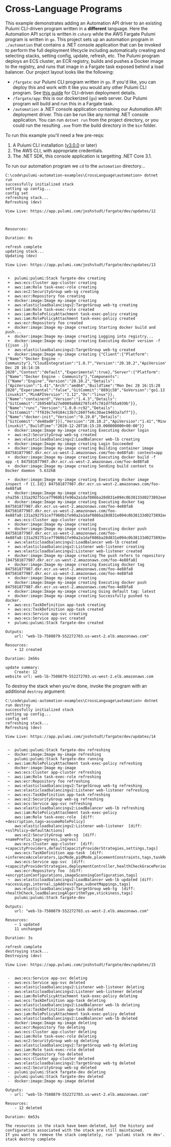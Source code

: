 # Cross-Language Programs

This example demonstrates adding an Automation API driver to an existing Pulumi CLI-driven program written in a __different__ language. Here the Automation API script is written in `csharp` while the AWS Fargate Pulumi program is written in `go`. This project sets up an automation program in `./automation` that contains a .NET console application that can be invoked to perform the full deployment lifecycle including automatically creating and selecting stacks, setting config, update, refresh, etc. The Pulumi program deploys an ECS cluster, an ECR registry, builds and pushes a Docker image to the registry, and runs that image in a Fargate task exposed behind a load balancer. Our project layout looks like the following:

- `/fargate`: our Pulumi CLI program written in `go`. If you'd like, you can deploy this and work with it like you would any other Pulumi CLI program. See [this guide](https://github.com/pulumi/examples/tree/master/aws-go-fargate) for CLI-driven deployment details.
- `/fargate/app`: this is our dockerized (`go`) web server. Our Pulumi program will build and run this in a Fargate task.
- `/automation`: a .NET console application containing our Automation API deployment driver. This can be run like any normal .NET console application. You can run `dotnet run` from the project directory, or you could run the resulting `.exe` from the build directory in the `bin` folder.

To run this example you'll need a few pre-reqs:
1. A Pulumi CLI installation ([v3.0.0](https://www.pulumi.com/docs/get-started/install/versions/) or later)
2. The AWS CLI, with appropriate credentials.
3. The .NET SDK, this console application is targetting .NET Core 3.1.

To run our automation program we `cd` to the `automation` directory...

```shell
C:\code\pulumi-automation-examples\CrossLanguage\automation> dotnet run
successfully initialized stack
setting up config...
config set
refreshing stack...
Refreshing (dev)

View Live: https://app.pulumi.com/joshstudt/fargate/dev/updates/12



Resources:

Duration: 0s

refresh complete
updating stack...
Updating (dev)

View Live: https://app.pulumi.com/joshstudt/fargate/dev/updates/13


 +  pulumi:pulumi:Stack fargate-dev creating
 +  aws:ecs:Cluster app-cluster creating
 +  aws:iam:Role task-exec-role creating
 +  aws:ec2:SecurityGroup web-sg creating
 +  aws:ecr:Repository foo creating
 +  docker:image:Image my-image creating
 +  aws:elasticloadbalancingv2:TargetGroup web-tg creating
 +  aws:iam:Role task-exec-role created
 +  aws:iam:RolePolicyAttachment task-exec-policy creating
 +  aws:iam:RolePolicyAttachment task-exec-policy created
 +  aws:ecr:Repository foo created
 +  docker:image:Image my-image creating Starting docker build and push...
 +  docker:image:Image my-image creating Logging into registry...
 +  docker:image:Image my-image creating Executing docker version -f {{json .}}
 +  aws:elasticloadbalancingv2:TargetGroup web-tg created
 +  docker:image:Image my-image creating {"Client":{"Platform":{"Name":"Docker Engine - Community"},"CloudIntegration":"1.0.7","Version":"20.10.2","ApiVersion":"1.41","DefaultAPIVersion":"1.41","GitCommit":"2291f61","GoVersion":"go1.13.15","Os":"windows","Arch":"amd64","BuildTime":"Mon Dec 28 16:14:16 2020","Context":"default","Experimental":true},"Server":{"Platform":{"Name":"Docker Engine - Community"},"Components":[{"Name":"Engine","Version":"20.10.2","Details":{"ApiVersion":"1.41","Arch":"amd64","BuildTime":"Mon Dec 28 16:15:28 2020","Experimental":"false","GitCommit":"8891c58","GoVersion":"go1.13.15","KernelVersion":"4.19.121-linuxkit","MinAPIVersion":"1.12","Os":"linux"}},{"Name":"containerd","Version":"1.4.3","Details":{"GitCommit":"269548fa27e0089a8b8278fc4fc781d7f65a939b"}},{"Name":"runc","Version":"1.0.0-rc92","Details":{"GitCommit":"ff819c7e9184c13b7c2607fe6c30ae19403a7aff"}},{"Name":"docker-init","Version":"0.19.0","Details":{"GitCommit":"de40ad0"}}],"Version":"20.10.2","ApiVersion":"1.41","MinAPIVersion":"1.12","GitCommit":"8891c58","GoVersion":"go1.13.15","Os":"linux","Arch":"amd64","KernelVersion":"4.19.121-linuxkit","BuildTime":"2020-12-28T16:15:28.000000000+00:00"}}
 +  docker:image:Image my-image creating Executing docker login
 +  aws:ec2:SecurityGroup web-sg created
 +  aws:elasticloadbalancingv2:LoadBalancer web-lb creating
 +  docker:image:Image my-image creating Login Succeeded
 +  docker:image:Image my-image creating Building container image 847581877987.dkr.ecr.us-west-2.amazonaws.com/foo-4e88fa8: context=app
 +  docker:image:Image my-image creating Executing docker build -f  app -t 847581877987.dkr.ecr.us-west-2.amazonaws.com/foo-4e88fa8
 +  docker:image:Image my-image creating Sending build context to Docker daemon  5.632kB

 +  docker:image:Image my-image creating Executing docker image inspect -f {{.Id}} 847581877987.dkr.ecr.us-west-2.amazonaws.com/foo-4e88fa8
 +  docker:image:Image my-image creating sha256:131a292751ce7f960b1fe90a2a1daf086ba28d831e094c0b38133d0273892ee6
 +  docker:image:Image my-image creating Executing docker tag 847581877987.dkr.ecr.us-west-2.amazonaws.com/foo-4e88fa8 847581877987.dkr.ecr.us-west-2.amazonaws.com/foo-4e88fa8:131a292751ce7f960b1fe90a2a1daf086ba28d831e094c0b38133d0273892ee6
 +  aws:ecs:Cluster app-cluster created
 +  docker:image:Image my-image creating
 +  docker:image:Image my-image creating Executing docker push 847581877987.dkr.ecr.us-west-2.amazonaws.com/foo-4e88fa8:131a292751ce7f960b1fe90a2a1daf086ba28d831e094c0b38133d0273892ee6
 +  aws:elasticloadbalancingv2:LoadBalancer web-lb created
 +  aws:elasticloadbalancingv2:Listener web-listener creating
 +  aws:elasticloadbalancingv2:Listener web-listener created
 +  docker:image:Image my-image creating The push refers to repository [847581877987.dkr.ecr.us-west-2.amazonaws.com/foo-4e88fa8]
 +  docker:image:Image my-image creating Executing docker tag 847581877987.dkr.ecr.us-west-2.amazonaws.com/foo-4e88fa8 847581877987.dkr.ecr.us-west-2.amazonaws.com/foo-4e88fa8
 +  docker:image:Image my-image creating
 +  docker:image:Image my-image creating Executing docker push 847581877987.dkr.ecr.us-west-2.amazonaws.com/foo-4e88fa8
 +  docker:image:Image my-image creating Using default tag: latest
 +  docker:image:Image my-image creating Successfully pushed to docker.
 +  aws:ecs:TaskDefinition app-task creating
 +  aws:ecs:TaskDefinition app-task created
 +  aws:ecs:Service app-svc creating
 +  aws:ecs:Service app-svc created
 +  pulumi:pulumi:Stack fargate-dev created

Outputs:
    url: "web-lb-7508879-552272703.us-west-2.elb.amazonaws.com"

Resources:
    + 12 created

Duration: 2m56s

update summary:
    Create: 12
website url: web-lb-7508879-552272703.us-west-2.elb.amazonaws.com
```

To destroy the stack when you're done, invoke the program with an additional `destroy` argument:

```shell
C:\code\pulumi-automation-examples\CrossLanguage\automation> dotnet run destroy
successfully initialized stack
setting up config...
config set
refreshing stack...
Refreshing (dev)

View Live: https://app.pulumi.com/joshstudt/fargate/dev/updates/14


 ~  pulumi:pulumi:Stack fargate-dev refreshing
 ~  docker:image:Image my-image refreshing
    pulumi:pulumi:Stack fargate-dev running
 ~  aws:iam:RolePolicyAttachment task-exec-policy refreshing
    docker:image:Image my-image
 ~  aws:ecs:Cluster app-cluster refreshing
 ~  aws:iam:Role task-exec-role refreshing
 ~  aws:ecr:Repository foo refreshing
 ~  aws:elasticloadbalancingv2:TargetGroup web-tg refreshing
 ~  aws:elasticloadbalancingv2:Listener web-listener refreshing
 ~  aws:ecs:TaskDefinition app-task refreshing
 ~  aws:ec2:SecurityGroup web-sg refreshing
 ~  aws:ecs:Service app-svc refreshing
 ~  aws:elasticloadbalancingv2:LoadBalancer web-lb refreshing
    aws:iam:RolePolicyAttachment task-exec-policy
    aws:iam:Role task-exec-role  [diff: +description,tags~assumeRolePolicy]
    aws:elasticloadbalancingv2:Listener web-listener  [diff: +sslPolicy~defaultActions]
    aws:ec2:SecurityGroup web-sg  [diff: +namePrefix,tags~egress,ingress]
    aws:ecs:Cluster app-cluster  [diff: +capacityProviders,defaultCapacityProviderStrategies,settings,tags]
    aws:ecs:TaskDefinition app-task  [diff: +inferenceAccelerators,ipcMode,pidMode,placementConstraints,tags,taskRoleArn,volumes~containerDefinitions]
    aws:ecs:Service app-svc  [diff: +capacityProviderStrategies,deploymentController,healthCheckGracePeriodSeconds,iamRole,orderedPlacementStrategies,placementConstraints,platformVersion,propagateTags,tags~loadBalancers]
    aws:ecr:Repository foo  [diff: +encryptionConfigurations,imageScanningConfiguration,tags]
 ~  aws:elasticloadbalancingv2:LoadBalancer web-lb updated [diff: +accessLogs,internal,ipAddressType,subnetMappings,tags]
    aws:elasticloadbalancingv2:TargetGroup web-tg  [diff: +healthCheck,loadBalancingAlgorithmType,stickiness,tags]
    pulumi:pulumi:Stack fargate-dev

Outputs:
    url: "web-lb-7508879-552272703.us-west-2.elb.amazonaws.com"

Resources:
    ~ 1 updated
    11 unchanged

Duration: 3s

refresh complete
destroying stack...
Destroying (dev)

View Live: https://app.pulumi.com/joshstudt/fargate/dev/updates/15


 -  aws:ecs:Service app-svc deleting
 -  aws:ecs:Service app-svc deleted
 -  aws:elasticloadbalancingv2:Listener web-listener deleting
 -  aws:elasticloadbalancingv2:Listener web-listener deleted
 -  aws:iam:RolePolicyAttachment task-exec-policy deleting
 -  aws:ecs:TaskDefinition app-task deleting
 -  aws:elasticloadbalancingv2:LoadBalancer web-lb deleting
 -  aws:ecs:TaskDefinition app-task deleted
 -  aws:iam:RolePolicyAttachment task-exec-policy deleted
 -  aws:elasticloadbalancingv2:LoadBalancer web-lb deleted
 -  docker:image:Image my-image deleting
 -  aws:ecr:Repository foo deleting
 -  aws:ecs:Cluster app-cluster deleting
 -  aws:iam:Role task-exec-role deleting
 -  aws:ec2:SecurityGroup web-sg deleting
 -  aws:elasticloadbalancingv2:TargetGroup web-tg deleting
 -  aws:iam:Role task-exec-role deleted
 -  aws:ecr:Repository foo deleted
 -  aws:ecs:Cluster app-cluster deleted
 -  aws:elasticloadbalancingv2:TargetGroup web-tg deleted
 -  aws:ec2:SecurityGroup web-sg deleted
 -  pulumi:pulumi:Stack fargate-dev deleting
 -  pulumi:pulumi:Stack fargate-dev deleted
 -  docker:image:Image my-image deleted

Outputs:
  - url: "web-lb-7508879-552272703.us-west-2.elb.amazonaws.com"

Resources:
    - 12 deleted

Duration: 6m53s

The resources in the stack have been deleted, but the history and configuration associated with the stack are still maintained.
If you want to remove the stack completely, run 'pulumi stack rm dev'.
stack destroy complete
```